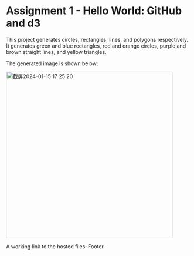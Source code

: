 Assignment 1 - Hello World: GitHub and d3  
===


This project generates circles, rectangles, lines, and polygons respectively. It generates green and blue rectangles, red and orange circles, purple and brown straight lines, and yellow triangles.

The generated image is shown below:


<img width="454" alt="截屏2024-01-15 17 25 20" src="https://github.com/wyh0210/a1-ghd3/assets/145874479/93e73b58-1879-42cd-8d0a-25a7e22d0d41">



A working link to the hosted files: 
Footer

